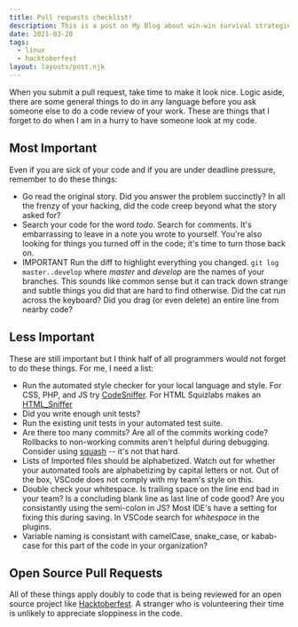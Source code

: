 ```yaml
---
title: Pull requests checklist!
description: This is a post on My Blog about win-win survival strategies.
date: 2021-03-20
tags:
  - linux
  - hacktoberfest
layout: layouts/post.njk
---
```


When you submit a pull request, take time to make it look nice. Logic aside, there are some general things to do in any language before you ask someone else to do a code review of your work. These are things that I forget to do when I am in a hurry to have someone look at my code.

## Most Important

Even if you are sick of your code and if you are under deadline pressure, remember to do these things:

* Go read the original story. Did you answer the problem succinctly? In all the frenzy of your hacking, did the code creep beyond what the story asked for?
* Search your code for the word *todo*. Search for comments. It's embarrassing to leave in a note you wrote to yourself. You're also looking for things you turned off in the code; it's time to turn those back on.
* IMPORTANT Run the diff to highlight everything you changed. `git log master..develop` where *master* and *develop* are the names of your branches. This sounds like common sense but it can track down strange and subtle things you did that are hard to find otherwise. Did the cat run across the keyboard? Did you drag (or even delete) an entire line from nearby code?

## Less Important

These are still important but I think half of all programmers would not forget to do these things. For me, I need a list:

* Run the automated style checker for your local language and style. For CSS, PHP, and JS try [CodeSniffer](https://pear.php.net/package/PHP_CodeSniffer/). For HTML Squizlabs makes an [HTML_Sniffer](https://squizlabs.github.io/HTML_CodeSniffer/)
* Did you write enough unit tests?
* Run the existing unit tests in your automated test suite.
* Are there too many commits? Are all of the commits working code? Rollbacks to non-working commits aren't helpful during debugging. Consider using [squash](https://gitbetter.substack.com/p/how-to-squash-git-commits) -- it's not that hard.
* Lists of Imported files should be alphabetized. Watch out for whether your automated tools are alphabetizing by capital letters or not. Out of the box, VSCode does not comply with my team's style on this.
* Double check your whitespace. Is trailing space on the line end bad in your team? Is a concluding blank line as last line of code good? Are you consistantly using the semi-colon in JS? Most IDE's have a setting for fixing this during saving. In VSCode search for *whitespace* in the plugins.
* Variable naming is consistant with camelCase, snake_case, or kabab-case for this part of the code in your organization?

## Open Source Pull Requests

All of these things apply doubly to code that is being reviewed for an open source project like [Hacktoberfest](https://hacktoberfest.digitalocean.com/?ref=hackernoon.com). A stranger who is volunteering their time is unlikely to appreciate sloppiness in the code.
